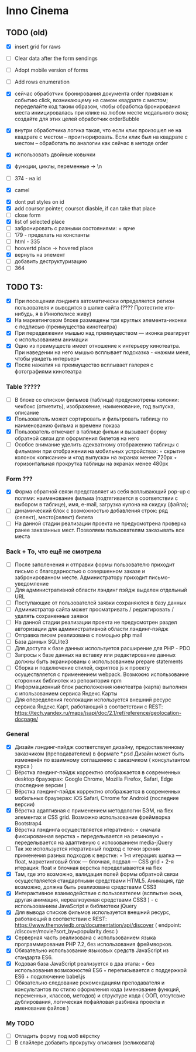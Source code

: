# Inno Cinema 

## TODO (old)
- [x] insert grid for raws
- [ ] Clear data after the form sendings
- [ ] Adopt mobile version of forms
- [ ] Add rows enumeration
- [x] сейчас обработчик бронирования документа order привязан к событию click, возникающему на самом квадрате с местом; переделайте код таким образом, чтобы обработка бронирования места иниицировалась при клике на любом месте модального окна; создайте для этих целей обработчик orderBubble
- [x] внутри обработчика логика такая, что если клик произошел не на квадрате с местом – проигнорировать. Если клик был на квадрате с местом – обработать по аналогии как сейчас в методе order

- [x] использовать двойные ковычки
- [x] функции, циклы, переменные -> \n
- [ ] 374 - на id
- [x] camel
<!-- - 236 - TODO with class -->
- [x] dont put styles on id
- [x] add coursor pointer, coursot diasble, if can take that place
- [ ] close form
- [x] list of selected place
- [ ] забронировать с разными состояниями: + ярче
- [ ] 179 - пределать на константы
- [ ] html - 335
- [ ] hoovertd place -> hovered place
- [x] вернуть на элемент
- [ ] добавить деструктуризацию
- [ ] 364

## TODO ТЗ:

- [x] При посещении лэндинга автоматически определяется регион пользователя и выводится в шапке сайта (???? Протестите кто-нибудь, я в Иннополисе живу)
- [x] На маркетинговом блоке размещены три круглых элемента-иконки с подписью (преимущества кинотеатра)
- [x] При передвижении мышью над преимуществом — иконка реагирует с использованием анимации
- [x] Одно из преимуществ имеет отношение к интерьеру кинотеатра. При наведении на него мышью всплывает подсказка - «нажми меня, чтобы увидеть интерьер»
- [x] После нажатия на преимущество всплывает галерея с фотографиями кинотеатра
### Table ?????
- [ ] В блоке со списком фильмов (таблица) предусмотрены колонки: чекбокс (отметить), изображение, наименование, год выпуска, описание
- [x] Пользователь может сортировать и фильтровать таблицу по наименованию фильма и времени показа
- [x] Пользователь отмечает в таблице фильм и вызывает форму обратной связи для оформления билетов на него
- [ ] Особое внимание уделить адекватному отображению таблицы с фильмами при отображении на мобильных устройствах:
    ◦ скрытие колонок «описание» и «год выпуска» на экранах менее 720px
    ◦ горизонтальная прокрутка таблицы на экранах менее 480px
### Form ???
- [x] Форма обратной связи представляет из себя всплывающий pop-up с полями: наименование фильма (подтягивается в соответствии с выбором в таблице), имя, e-mail, загрузка купона на скидку (файла); 
- [ ] динамический блок с возможностью добавления строк: ряд (селект), место(селект) билета
- [ ] На данной стадии реализации проекта не предусмотрена проверка ранее заказанных мест. Позволяем пользователям заказывать все места
### Back + То, что ещё не смотрела
- [ ] После заполенения и отправки формы пользователю приходит письмо с благодарностью о совершенном заказе и забронированном месте. Администратору приходит письмо-уведомление
- [ ] Для административной области лэндинг пэйдж выделен отдельный URL
- [ ] Поступающие от пользователей заявки сохраняются в базу данных
- [ ] Администратор сайта может просматривать / редактировать / удалять сохраненные заявки
- [ ] На данной стадии реализации проекта не предусмотрен раздел авторизации для административной области лэндинг-пэйдж
- [ ] Отправка писем реализована с помощью php mail
- [ ] База данных SQLlite3
- [ ] Для доступа к базе данных используется расширение для PHP - PDO
- [ ] Запросы к базе данных на вставку или редактирование данных должны быть экранированы с использованием prepare statements
- [ ] Сборка и подключение стилей, скриптов js к проекту осуществляется с применением webpack. Возможно использование сторонних библиотек из репозитория npm
- [ ] Информационный блок расположения кинотеатра (карта) выполнен с ипользованием сервиса Яндекс.Карты
- [ ] Для опеределения геолокации используется внешний ресурс сервиса Яндекс.Карт, работающий в соответствии с REST:
https://tech.yandex.ru/maps/jsapi/doc/2.1/ref/reference/geolocation-docpage/

### General
- [x] Дизайн лэндинг-пэйдж соответствует дизайну, предоставленному заказчиком (преподавателем) в формате *.psd Дизайн может быть измененён по взаимному соглашению с заказчиком ( консультантом курса )
- [ ] Вёрстка лэндинг-пэйдж корректно отображается в современных desktop браузерах: Google Chrome, Mozilla Firefox, Safari, Edge (последние верcии )
- [ ] Вёрстка лэндинг-пэйдж корректно отображается в современных мобильных браузерах: iOS Safari, Chrome for Android (последние версии)
- [x] Вёрстка адаптивная с применением методологии БЭМ, на flex элементах и CSS grid. Возможно использование фреймворка Bootstrap4
- [x] Вёрстка лэндинга осуществляется итеративно:
    ◦ сначала фиксированная верстка
    ◦ переделывается на резиновую
    ◦ переделывается на адаптивную с испозованием media-jQuery
- [ ] Так же используется итеративный подход с точки зрения применения разных подходов к верстке:
    ◦ 1-я итерация: шапка — float, маркетинговый блок — блочная, подвал —
    CSS grid
    ◦ 2-я итерация: float и блочная верстка переделываются на flex
- [x] Там, где это возможно, валидация полей формы обратной связи осуществляется стандартными средствами HTML5. Анимация, где возможно, должна быть реализована средствами CSS3
- [x] Интерактивное взаимодействие с пользователем (всплытие окна, другая анимация, нереализуемая средствами CSS3 ) - с использованием JavaScript и библиотеки jQuery
- [x] Для вывода списков фильмов используется внешний ресурс, работающий в соответствии с REST: https://www.themoviedb.org/documentation/api/discover ( endpoint: /discover/movie?sort_by=popularity.desc )
- [x] Серверная часть реализована с использованием языка программирования PHP 7.2, без использования фреймворков.
- [x] Обязательно использование языковых средств JavaScript из стандарта ES6.
- [x] Кодовая база JavaScript реализуется в два этапа:
    ◦ без использования возможностей ES6
    ◦ переписывается с поддержкой ES6 + подключение babel.js
- [ ] Обязательно следование рекомендациям преподавателя и консультантов по стилю оформления кода (именование функций, переменных, классов, методов) и структуре кода ( ООП, отсутсвие дублирования, логическая пофайловая разбивка проекта и именование файлов )

### My TODO
- [ ] Отладить форму под моб вёрстку
- [ ] В слайлере добавить прокрутку описания (великовата)